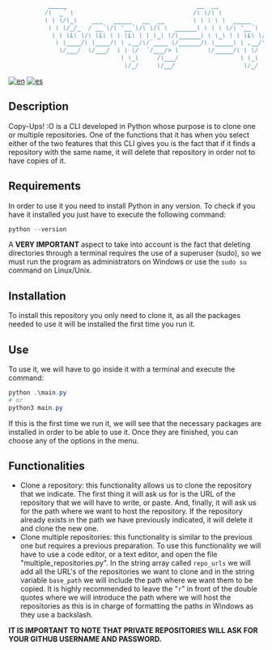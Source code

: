 ```md
           _____                                    __  __                  __         _____       
          /\  _` \                                 /\ \/\ \                /\ \       /\  __`\     
          \ \ \/\_\    ___   _____   __  __        \ \ \ \ \  _____     ___\ \ \     _\ \ \/\ \    
           \ \ \/_/_  / __`\/\ '__`\/\ \/\ \  ______\ \ \ \ \/\ '__`\  /',__\ \ \   /\_\ \ \ \ \   
            \ \ \L\ \/\ \L\ \ \ \L\ \ \ \_\ \/\______\ \ \_\ \ \ \L\ \/\__, `\ \_\  \/_/\ \ \_\ \  
             \ \____/\ \____/\ \ ,__/\/`____ \/______/\ \_____\ \ ,__/\/\____/\/\_\   /\_\ \_____\ 
              \/___/  \/___/  \ \ \/  `/___/> \        \/_____/\ \ \/  \/___/  \/_/   \/_/\/_____/ 
                               \ \_\     /\___/                 \ \_\                              
                                \/_/     \/__/                   \/_/                              
```

[![en](https://img.shields.io/badge/lang-en-red.svg)](https://github.com/sergiJimenez/copyUps/blob/master/README.md)
[![es](https://img.shields.io/badge/lang-es-yellow.svg)](https://github.com/sergiJimenez/copyUps/blob/master/README.es.md)

## Description

Copy-Ups! :O is a CLI developed in Python whose purpose is to clone one or multiple repositories. One of the functions that it has when you select either of the two features that this CLI gives you is the fact that if it finds a repository with the same name, it will delete that repository in order not to have copies of it.

## Requirements

In order to use it you need to install Python in any version. To check if you have it installed you just have to execute the following command:

```powershell
python --version
```

A **VERY IMPORTANT** aspect to take into account is the fact that deleting directories through a terminal requires the use of a superuser (sudo), so we must run the program as administrators on Windows or use the `sudo su` command on Linux/Unix.

## Installation

To install this repository you only need to clone it, as all the packages needed to use it will be installed the first time you run it.

## Use

To use it, we will have to go inside it with a terminal and execute the command:

```powershell
python .\main.py
# or
python3 main.py
```

If this is the first time we run it, we will see that the necessary packages are installed in order to be able to use it. Once they are finished, you can choose any of the options in the menu.

## Functionalities

- Clone a repository: this functionality allows us to clone the repository that we indicate. The first thing it will ask us for is the URL of the repository that we will have to write, or paste. And, finally, it will ask us for the path where we want to host the repository. If the repository already exists in the path we have previously indicated, it will delete it and clone the new one.
- Clone multiple repositories: this functionality is similar to the previous one but requires a previous preparation. To use this functionality we will have to use a code editor, or a text editor, and open the file "multiple_repositories.py". In the string array called `repo_urls` we will add all the URL's of the repositories we want to clone and in the string variable `base_path` we will include the path where we want them to be copied.
It is highly recommended to leave the "`r`" in front of the double quotes where we will introduce the path where we will host the repositories as this is in charge of formatting the paths in Windows as they use a backslash.

**IT IS IMPORTANT TO NOTE THAT PRIVATE REPOSITORIES WILL ASK FOR YOUR GITHUB USERNAME AND PASSWORD.**
